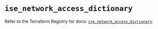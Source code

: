 # `ise_network_access_dictionary`

Refer to the Terraform Registry for docs: [`ise_network_access_dictionary`](https://registry.terraform.io/providers/ciscodevnet/ise/0.2.11/docs/resources/network_access_dictionary).
